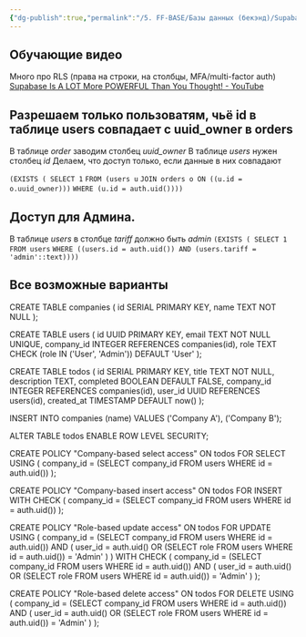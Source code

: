 ```yaml
---
{"dg-publish":true,"permalink":"/5. FF-BASE/Базы данных (бекэнд)/Supabase/Настройка прав (policies) в Supabase/","created":"2024-11-22T12:47:39.188-03:00","updated":"2024-12-13T18:00:08.535-03:00"}
---
```



## Обучающие видео
Много про RLS (права на строки, на столбцы, MFA/multi-factor auth) [Supabase Is A LOT More POWERFUL Than You Thought! - YouTube](https://www.youtube.com/watch?v=Jipdn8SLwAI)

## Разрешаем только пользоватям, чьё id в таблице users совпадает с uuid_owner в orders
В таблице *order* заводим столбец *uuid_owner*
В таблице *users* нужен столбец *id*
Делаем, что доступ только, если данные в них совпадают

`(EXISTS ( SELECT 1`
`FROM (users u`
`JOIN orders o ON ((u.id = o.uuid_owner)))`
`WHERE (u.id = auth.uid())))`


## Доступ для Админа.
В таблице *users* в столбце *tariff* должно быть *admin*
`(EXISTS ( SELECT 1`
`FROM users`
`WHERE ((users.id = auth.uid()) AND (users.tariff = 'admin'::text))))`


## Все возможные варианты
CREATE TABLE companies (
 id SERIAL PRIMARY KEY,
 name TEXT NOT NULL
);

CREATE TABLE users (
 id UUID PRIMARY KEY,
 email TEXT NOT NULL UNIQUE,
 company_id INTEGER REFERENCES companies(id),
 role TEXT CHECK (role IN ('User', 'Admin')) DEFAULT 'User'
);

CREATE TABLE todos (
 id SERIAL PRIMARY KEY,
 title TEXT NOT NULL,
 description TEXT,
 completed BOOLEAN DEFAULT FALSE,
 company_id INTEGER REFERENCES companies(id),
 user_id UUID REFERENCES users(id),
 created_at TIMESTAMP DEFAULT now() 
 );

INSERT INTO companies (name) VALUES ('Company A'), ('Company B');

ALTER TABLE todos ENABLE ROW LEVEL SECURITY;

CREATE POLICY "Company-based select access"
ON todos
FOR SELECT
USING (
 company_id = (SELECT company_id FROM users WHERE id = auth.uid()) 
);

CREATE POLICY "Company-based insert access"
ON todos
FOR INSERT
WITH CHECK (
 company_id = (SELECT company_id FROM users WHERE id = auth.uid()) 
);

CREATE POLICY "Role-based update access"
 ON todos
 FOR UPDATE
 USING (
 company_id = (SELECT company_id FROM users WHERE id = auth.uid())
 AND (
 user_id = auth.uid() OR
 (SELECT role FROM users WHERE id = auth.uid()) = 'Admin'
 ) 
 )
 WITH CHECK (
 company_id = (SELECT company_id FROM users WHERE id = auth.uid())
 AND (
 user_id = auth.uid() OR
 (SELECT role FROM users WHERE id = auth.uid()) = 'Admin'
 ) 
 );

CREATE POLICY "Role-based delete access"
ON todos
FOR DELETE
USING (
 company_id = (SELECT company_id FROM users WHERE id = auth.uid())
 AND (
 user_id = auth.uid() OR
 (SELECT role FROM users WHERE id = auth.uid()) = 'Admin'
 ) 
);
